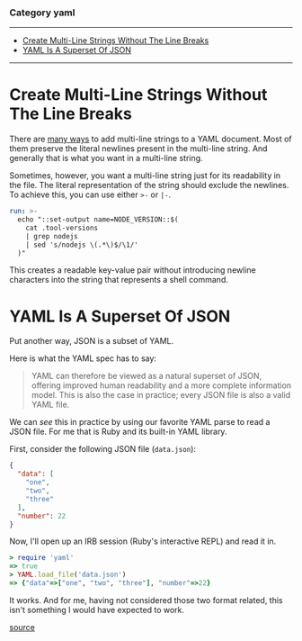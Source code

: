 ### Category yaml

---

 - [Create Multi-Line Strings Without The Line Breaks](#create-multi-line-strings-without-the-line-breaks)
 - [YAML Is A Superset Of JSON](#yaml-is-a-superset-of-json)

---

# Create Multi-Line Strings Without The Line Breaks

There are [many ways](https://stackoverflow.com/a/21699210/535590) to add
multi-line strings to a YAML document. Most of them preserve the literal
newlines present in the multi-line string. And generally that is what you want
in a multi-line string.

Sometimes, however, you want a multi-line string just for its readability in
the file. The literal representation of the string should exclude the newlines.
To achieve this, you can use either `>-` or `|-`.

```yaml
run: >-
  echo "::set-output name=NODE_VERSION::$(
    cat .tool-versions
    | grep nodejs
    | sed 's/nodejs \(.*\)$/\1/'
  )"
```

This creates a readable key-value pair without introducing newline characters
into the string that represents a shell command.

# YAML Is A Superset Of JSON

Put another way, JSON is a subset of YAML.

Here is what the YAML spec has to say:

> YAML can therefore be viewed as a natural superset of JSON, offering improved
> human readability and a more complete information model. This is also the
> case in practice; every JSON file is also a valid YAML file.

We can _see_ this in practice by using our favorite YAML parse to read a JSON
file. For me that is Ruby and its built-in YAML library.

First, consider the following JSON file (`data.json`):

```json
{
  "data": [
    "one",
    "two",
    "three"
  ],
  "number": 22
}
```

Now, I'll open up an IRB session (Ruby's interactive REPL) and read it in.

```ruby
> require 'yaml'
=> true
> YAML.load_file('data.json')
=> {"data"=>["one", "two", "three"], "number"=>22}
```

It works. And for me, having not considered those two format related, this
isn't something I would have expected to work.

[source](http://yaml.org/spec/1.2/spec.html#id2759572)

